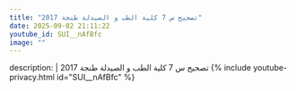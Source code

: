 ```yaml
---
title: "تصحيح س 7 كلية الطب و الصيدلة طنجة 2017"
date: 2025-09-02 21:11:22 
youtube_id: SUI__nAfBfc
image: ""
---
```

description: |
  تصحيح س 7 كلية الطب و الصيدلة طنجة 2017
{% include youtube-privacy.html id="SUI__nAfBfc" %}
